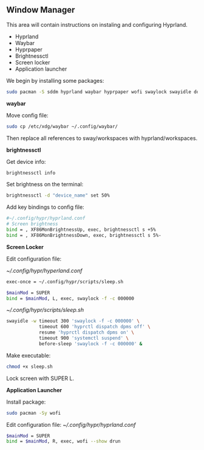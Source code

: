 ## Window Manager

This area will contain instructions on instaling and configuring Hyprland.

* Hyprland
* Waybar
* Hyprpaper
* Brightnessctl
* Screen locker
* Application launcher

We begin by installing some packages:

```bash
sudo pacman -S sddm hyprland waybar hyprpaper wofi swaylock swayidle dolphin brightnessctl ttf-font-awesome polkit-kde-agent
```

**waybar**

Move config file:

```bash
sudo cp /etc/xdg/waybar ~/.config/waybar/

```

Then replace all references to sway/workspaces with hyprland/workspaces.

**brightnessctl**

Get device info:

```bash
brightnessctl info
```

Set brightness on the terminal:

```bash
brightnessctl -d "device_name" set 50%
```

Add key bindings to config file:

```bash
#~/.config/hypr/hyprland.conf
# Screen brightness
bind = , XF86MonBrightnessUp, exec, brightnessctl s +5%
bind = , XF86MonBrightnessDown, exec, brightnessctl s 5%-
```

**Screen Locker**

Edit configuration file:

*~/.config/hypr/hyperland.conf*
```bash
exec-once = ~/.config/hypr/scripts/sleep.sh

$mainMod = SUPER
bind = $mainMod, L, exec, swaylock -f -c 000000
```
*~/.config/hypr/scripts/sleep.sh*
```bash
swayidle -w timeout 300 'swaylock -f -c 000000' \
            timeout 600 'hyprctl dispatch dpms off' \
            resume 'hyprctl dispatch dpms on' \
            timeout 900 'systemctl suspend' \
            before-sleep 'swaylock -f -c 000000' &
```

Make executable:

```bash
chmod +x sleep.sh
```
Lock screen with SUPER L.

**Application Launcher**

Install package:

```bash
sudo pacman -Sy wofi
```
Edit configuration file:
*~/.config/hypr/hyprland.conf*

```bash
$mainMod = SUPER
bind = $mainMod, R, exec, wofi --show drun
```
